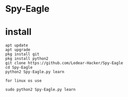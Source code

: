 # Spy-Eagle



# install
```
apt update 
apt upgrade
pkg install git
pkg install python2 
git clone https://github.com/Ledear-Hacker/Spy-Eagle
cd Spy-Eagle
python2 Spy-Eagle.py learn

```
```
for linux os use

sudo python2 Spy-Eagle.py learn
```

